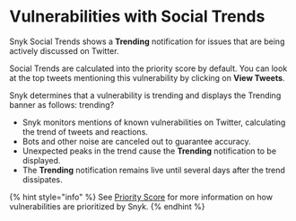 # Vulnerabilities with Social Trends

Snyk Social Trends shows a **Trending** notification for issues that are being actively discussed on Twitter.

Social Trends are calculated into the priority score by default. You can look at the top tweets mentioning this vulnerability by clicking on **View Tweets**.

Snyk determines that a vulnerability is trending and displays the Trending banner as follows: trending?

* Snyk monitors mentions of known vulnerabilities on Twitter, calculating the trend of tweets and reactions.
* Bots and other noise are canceled out to guarantee accuracy.
* Unexpected peaks in the trend cause the **Trending** notification to be displayed.
* The **Trending** notification remains live until several days after the trend dissipates.

{% hint style="info" %}
See [Priority Score](priority-score.md) for more information on how vulnerabilities are prioritized by Snyk.
{% endhint %}
